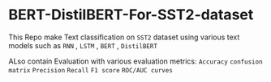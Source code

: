 # BERT-DistilBERT-For-SST2-dataset
This Repo make Text classification on `SST2` dataset using various text models such as `RNN` , `LSTM` , `BERT` , `DistilBERT`

ALso contain Evaluation with various evaluation metrics:
`Accuracy` `confusion matrix` `Precision` `Recall` `F1 score`  `ROC/AUC curves`
